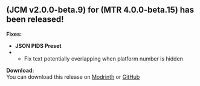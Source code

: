 ## (JCM v2.0.0-beta.9) for (MTR 4.0.0-beta.15) has been released!

**Fixes:**
- **JSON PIDS Preset**
- - Fix text potentially overlapping when platform number is hidden

**Download:**  
You can download this release on [Modrinth](https://modrinth.com/mod/jcm) or [GitHub](https://github.com/DistrictOfJoban/Joban-Client-Mod/releases)
